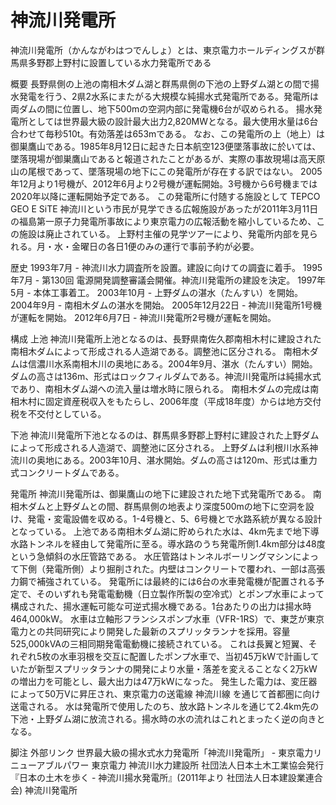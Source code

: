 # 神流川発電所

神流川発電所（かんながわはつでんしょ）とは、東京電力ホールディングスが群馬県多野郡上野村に設置している水力発電所である

概要
長野県側の上池の南相木ダム湖と群馬県側の下池の上野ダム湖との間で揚水発電を行う、2県2水系にまたがる大規模な純揚水式発電所である。発電所は両ダムの間に位置し、地下500mの空洞内部に発電機6台が収められる。
揚水発電所としては世界最大級の設計最大出力2,820MWとなる。最大使用水量は6台合わせて毎秒510t。有効落差は653mである。
なお、この発電所の上（地上）は御巣鷹山である。1985年8月12日に起きた日本航空123便墜落事故に於いては、墜落現場が御巣鷹山であると報道されたことがあるが、実際の事故現場は高天原山の尾根であって、墜落現場の地下にこの発電所が存在する訳ではない。
2005年12月より1号機が、2012年6月より2号機が運転開始。3号機から6号機までは2020年以降に運転開始予定である。
この発電所に付随する施設として TEPCO GEO E SiTE 神流川という市民が見学できる広報施設があったが2011年3月11日の福島第一原子力発電所事故により東京電力の広報活動を縮小しているため、この施設は廃止されている。
上野村主催の見学ツアーにより、発電所内部を見られる。月・水・金曜日の各日1便のみの運行で事前予約が必要。

歴史
1993年7月 - 神流川水力調査所を設置。建設に向けての調査に着手。
1995年7月 - 第130回 電源開発調整審議会開催。神流川発電所の建設を決定。
1997年5月 - 本体工事着工。
2003年10月 - 上野ダムの湛水（たんすい）を開始。
2004年9月 - 南相木ダムの湛水を開始。
2005年12月22日 - 神流川発電所1号機が運転を開始。
2012年6月7日 - 神流川発電所2号機が運転を開始。

構成
上池
神流川発電所上池となるのは、長野県南佐久郡南相木村に建設された南相木ダムによって形成される人造湖である。調整池に区分される。
南相木ダムは信濃川水系南相木川の奥地にある。2004年9月、湛水（たんすい）開始。ダムの高さは136m、形式はロックフィルダムである。神流川発電所は純揚水式であり、南相木ダム湖への流入量は増水時に限られる。
南相木ダムの完成は南相木村に固定資産税収入をもたらし、2006年度（平成18年度）からは地方交付税を不交付としている。

下池
神流川発電所下池となるのは、群馬県多野郡上野村に建設された上野ダムによって形成される人造湖で、調整池に区分される。
上野ダムは利根川水系神流川の奥地にある。2003年10月、湛水開始。ダムの高さは120m、形式は重力式コンクリートダムである。

発電所
神流川発電所は、御巣鷹山の地下に建設された地下式発電所である。
南相木ダムと上野ダムとの間、群馬県側の地表より深度500mの地下に空洞を設け、発電・変電設備を収める。1-4号機と、5、6号機とで水路系統が異なる設計となっている。
上池である南相木ダム湖に貯められた水は、4km先まで地下導水路トンネルを経由して発電所に至る。導水路のうち発電所側1.4km部分は48度という急傾斜の水圧管路である。
水圧管路はトンネルボーリングマシンによって下側（発電所側）より掘削された。内壁はコンクリートで覆われ、一部は高張力鋼で補強されている。
発電所には最終的には6台の水車発電機が配置される予定で、そのいずれも発電電動機（日立製作所製の空冷式）とポンプ水車によって構成された、揚水運転可能な可逆式揚水機である。1台あたりの出力は揚水時464,000kW。
水車は立軸形フランシスポンプ水車（VFR-1RS）で、東芝が東京電力との共同研究により開発した最新のスプリッタランナを採用。容量525,000kVAの三相同期発電電動機に接続されている。
これは長翼と短翼、それぞれ5枚の水車羽根を交互に配置したポンプ水車で、当初45万kWで計画していたが新型スプリッタランナの開発により水量・落差を変えることなく2万kWの増出力を可能とし、最大出力は47万kWになった。
発生した電力は、変圧器によって50万Vに昇圧され、東京電力の送電線 神流川線 を通じて首都圏に向け送電される。
水は発電所で使用したのち、放水路トンネルを通じて2.4km先の下池・上野ダム湖に放流される。揚水時の水の流れはこれとまったく逆の向きとなる。

脚注
外部リンク
世界最大級の揚水式水力発電所「神流川発電所」 - 東京電力リニューアブルパワー
東京電力 神流川水力建設所
社団法人日本土木工業協会発行 『日本の土木を歩く - 神流川揚水発電所』(2011年より 社団法人日本建設業連合会)
神流川発電所